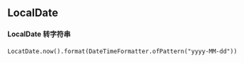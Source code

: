 ## LocalDate
#### LocalDate 转字符串
```
LocatDate.now().format(DateTimeFormatter.ofPattern("yyyy-MM-dd"))
```